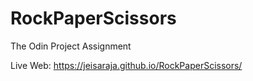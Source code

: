 # RockPaperScissors
The Odin Project Assignment

Live Web:
https://jeisaraja.github.io/RockPaperScissors/
